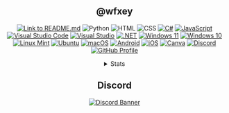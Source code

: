 <div align="center">

## @wfxey


[![Link to README.md](https://img.shields.io/badge/Link%20to%20README.md-8CA1AF?logo=readthedocs&logoColor=fff)](https://github.com/wfxey/wfxey/blob/main/README.md)
![Python](https://img.shields.io/badge/Python-14354C?style=flat&logo=python&logoColor=white)
![HTML](https://img.shields.io/badge/HTML-e34c26?style=flat&logo=html5&logoColor=white)
![CSS](https://img.shields.io/badge/CSS-563d7c?&style=flat&logo=css3&logoColor=white)
[![C#](https://img.shields.io/badge/C%23-%23239120.svg?logo=csharp&logoColor=white)](#)
[![JavaScript](https://img.shields.io/badge/JavaScript-F7DF1E?logo=javascript&logoColor=000)](#)
[![Visual Studio Code](https://img.shields.io/badge/Visual%20Studio%20Code-0078d7.svg?logo=visual-studio-code&logoColor=white)](#)
[![Visual Studio](https://img.shields.io/badge/Visual%20Studio-5C2D91.svg?&logo=visual-studio&logoColor=white)](#)
[![.NET](https://img.shields.io/badge/.NET-512BD4?logo=dotnet&logoColor=fff)](#)
[![Windows 11](https://img.shields.io/badge/Windows%2011-0078D4?logo=windows11&logoColor=fff)](#)
[![Windows 10](https://img.shields.io/badge/Windows%2010-0078D6?logo=windows10&logoColor=fff)](#)
[![Linux Mint](https://img.shields.io/badge/Linux%20Mint-87CF3E?logo=linuxmint&logoColor=fff)](#)
[![Ubuntu](https://img.shields.io/badge/Ubuntu-E95420?logo=ubuntu&logoColor=white)](#)
[![macOS](https://img.shields.io/badge/macOS-000000?logo=macos&logoColor=F0F0F0)](#)
[![Android](https://img.shields.io/badge/Android-3DDC84?logo=android&logoColor=white)](#)
[![iOS](https://img.shields.io/badge/iOS-000000?&logo=ios&logoColor=white)](#)
[![Canva](https://img.shields.io/badge/Canva-%2300C4CC.svg?&logo=Canva&logoColor=white)](#)
[![Discord](https://img.shields.io/badge/Discord-5865F2?style=flat&logo=discord&logoColor=white)](https://discord.gg/rfrMnA4XCc)
<a href="https://github.com/wfxey"> <img src="https://komarev.com/ghpvc/?username=wfxey&color=red" alt="GitHub Profile"> </a>



<details closed>
    <summary>Stats</summary>
<br>
<a href="https://github.com/anuraghazra/github-readme-stats">
  <img align="center" src="https://github-readme-stats.vercel.app/api?username=wfxey&show=reviews,discussions_started,discussions_answered,prs_merged,prs_merged_percentage" />
</a>
<br>
<br>
<a href="https://github.com/anuraghazra/github-readme-stats">
  <img align="center" src="https://github-readme-stats.vercel.app/api/top-langs/?username=wfxey" />
</a>

</details>

## Discord

[![Discord Banner](https://discord.com/api/guilds/1230908371490570314/widget.png?style=banner2)](https://discord.gg/rfrMnA4XCc)

</div>
